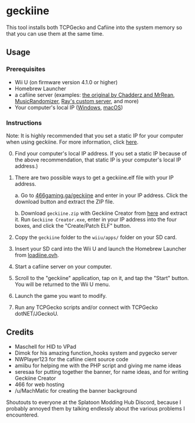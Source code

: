 # geckiine

This tool installs both TCPGecko and Cafiine into the system memory so that you can use them at the same time.

## Usage

### Prerequisites
* Wii U (on firmware version 4.1.0 or higher)
* Homebrew Launcher
* a cafiine server (examples: [the original by Chadderz and MrRean](https://github.com/MrRean/Cafiine-410-551/blob/master/server/cafiine_server.exe), [MusicRandomizer](https://github.com/OatmealDome/SplatoonUtilities/blob/master/MusicRandomizer/README.md), [Ray's custom server](https://github.com/Syroot/CafiineServer), and more)
* Your computer's local IP ([Windows](https://support.microsoft.com/en-us/help/15291/windows-find-pc-ip-address), [macOS](http://osxdaily.com/2010/11/21/find-ip-address-mac/))

### Instructions

Note: It is highly recommended that you set a static IP for your computer when using geckiine. For more information, click [here](https://github.com/OatmealDome/SplatoonUtilities/blob/master/Misc/StaticIPGuide.md).

0. Find your computer's local IP address. If you set a static IP because of the above recommendation, that static IP is your computer's local IP address.)
1. There are two possible ways to get a geckiine.elf file with your IP address.

   a. Go to [466gaming.ga/geckiine](http://466gaming.ga/geckiine) and enter in your IP address. Click the download button and extract the ZIP file.

   b. Download ```geckiine.zip``` with Geckiine Creator from [here](https://github.com/seresaa/geckiine-creator/releases/tag/v0.1) and extract it. Run ```Geckiine Creator.exe```, enter in your IP address into the four boxes, and click the "Create/Patch ELF" button.
3. Copy the ```geckiine``` folder to the ```wiiu/apps/``` folder on your SD card.
4. Insert your SD card into the Wii U and launch the Homebrew Launcher from [loadiine.ovh](http://loadiine.ovh).
5. Start a cafiine server on your computer.
6. Scroll to the "geckiine" application, tap on it, and tap the "Start" button. You will be returned to the Wii U menu.
7. Launch the game you want to modify.
8. Run any TCPGecko scripts and/or connect with TCPGecko dotNET/JGeckoU.

## Credits

* Maschell for HID to VPad
* Dimok for his amazing function_hooks system and pygecko server
* NWPlayer123 for the cafiine cient source code
* amiibu for helping me with the PHP script and giving me name ideas
* seresaa for putting together the banner, for name ideas, and for writing Geckiine Creator
* 466 for web hosting
* /u/MachMatic for creating the banner background

Shoutouts to everyone at the Splatoon Modding Hub Discord, because I probably annoyed them by talking endlessly about the various problems I encountered.
